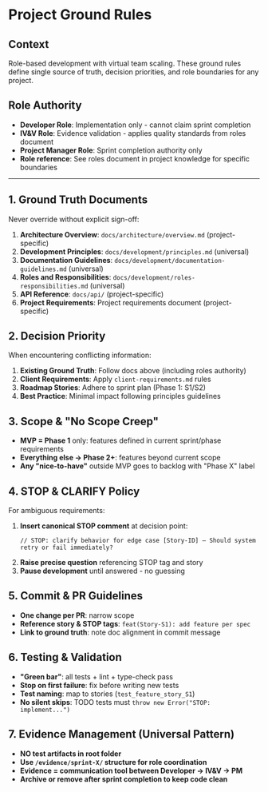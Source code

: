# Project Ground Rules

## Context  
Role-based development with virtual team scaling. These ground rules define single source of truth, decision priorities, and role boundaries for any project.

## Role Authority
- **Developer Role**: Implementation only - cannot claim sprint completion
- **IV&V Role**: Evidence validation - applies quality standards from roles document  
- **Project Manager Role**: Sprint completion authority only
- **Role reference**: See roles document in project knowledge for specific boundaries

---

## 1. Ground Truth Documents  
Never override without explicit sign-off:
1. **Architecture Overview**: `docs/architecture/overview.md` (project-specific)
2. **Development Principles**: `docs/development/principles.md` (universal)
3. **Documentation Guidelines**: `docs/development/documentation-guidelines.md` (universal)  
4. **Roles and Responsibilities**: `docs/development/roles-responsibilities.md` (universal)
5. **API Reference**: `docs/api/` (project-specific)
6. **Project Requirements**: Project requirements document (project-specific)

## 2. Decision Priority  
When encountering conflicting information:
1. **Existing Ground Truth**: Follow docs above (including roles authority)
2. **Client Requirements**: Apply `client-requirements.md` rules  
3. **Roadmap Stories**: Adhere to sprint plan (Phase 1: S1/S2)  
4. **Best Practice**: Minimal impact following principles guidelines

## 3. Scope & "No Scope Creep"  
- **MVP = Phase 1** only: features defined in current sprint/phase requirements
- **Everything else → Phase 2+**: features beyond current scope  
- **Any "nice-to-have"** outside MVP goes to backlog with "Phase X" label

## 4. STOP & CLARIFY Policy  
For ambiguous requirements:
1. **Insert canonical STOP comment** at decision point:
   ```
   // STOP: clarify behavior for edge case [Story-ID] – Should system retry or fail immediately?
   ```
2. **Raise precise question** referencing STOP tag and story
3. **Pause development** until answered - no guessing

## 5. Commit & PR Guidelines
- **One change per PR**: narrow scope
- **Reference story & STOP tags**: `feat(Story-S1): add feature per spec`
- **Link to ground truth**: note doc alignment in commit message

## 6. Testing & Validation
- **"Green bar"**: all tests + lint + type-check pass
- **Stop on first failure**: fix before writing new tests
- **Test naming**: map to stories (`test_feature_story_S1`)
- **No silent skips**: TODO tests must `throw new Error("STOP: implement...")`

## 7. Evidence Management (Universal Pattern)
- **NO test artifacts in root folder**
- **Use `/evidence/sprint-X/` structure for role coordination**
- **Evidence = communication tool between Developer → IV&V → PM**
- **Archive or remove after sprint completion to keep code clean**